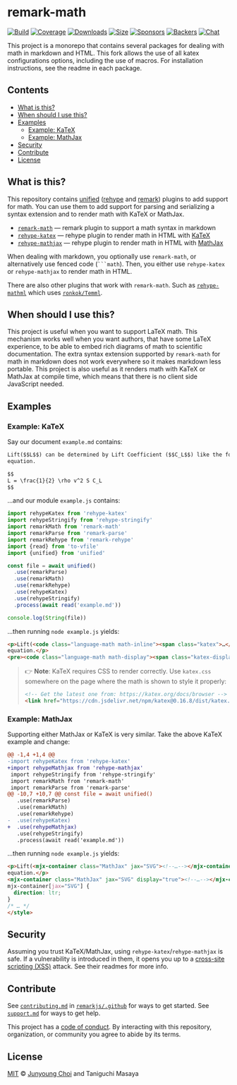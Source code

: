 # remark-math

[![Build][build-badge]][build]
[![Coverage][coverage-badge]][coverage]
[![Downloads][downloads-badge]][downloads]
[![Size][size-badge]][size]
[![Sponsors][sponsors-badge]][collective]
[![Backers][backers-badge]][collective]
[![Chat][chat-badge]][chat]

This project is a monorepo that contains several packages for dealing with
math in markdown and HTML. This fork allows the use of all katex configurations options, 
including the use of macros. For installation instructions, see the readme in each package.

## Contents

* [What is this?](#what-is-this)
* [When should I use this?](#when-should-i-use-this)
* [Examples](#examples)
  * [Example: KaTeX](#example-katex)
  * [Example: MathJax](#example-mathjax)
* [Security](#security)
* [Contribute](#contribute)
* [License](#license)

## What is this?

This repository contains [unified][] ([rehype][] and [remark][]) plugins to add
support for math.
You can use them to add support for parsing and serializing a syntax extension
and to render math with KaTeX or MathJax.

* [`remark-math`][remark-math]
  — remark plugin to support a math syntax in markdown
* [`rehype-katex`][rehype-katex]
  — rehype plugin to render math in HTML with [KaTeX][]
* [`rehype-mathjax`][rehype-mathjax]
  — rehype plugin to render math in HTML with [MathJax][]

When dealing with markdown, you optionally use `remark-math`, or alternatively
use fenced code (` ```math `).
Then, you either use `rehype-katex` or `rehype-mathjax` to render math in HTML.

There are also other plugins that work with `remark-math`.
Such as [`rehype-mathml`](https://github.com/Daiji256/rehype-mathml)
which uses [`ronkok/Temml`](https://github.com/ronkok/Temml).

## When should I use this?

This project is useful when you want to support LaTeX math.
This mechanism works well when you want authors, that have some LaTeX
experience, to be able to embed rich diagrams of math to scientific
documentation.
The extra syntax extension supported by `remark-math` for math in markdown does
not work everywhere so it makes markdown less portable.
This project is also useful as it renders math with KaTeX or MathJax at compile
time, which means that there is no client side JavaScript needed.

## Examples

### Example: KaTeX

Say our document `example.md` contains:

```markdown
Lift($$L$$) can be determined by Lift Coefficient ($$C_L$$) like the following
equation.

$$
L = \frac{1}{2} \rho v^2 S C_L
$$
```

…and our module `example.js` contains:

```js
import rehypeKatex from 'rehype-katex'
import rehypeStringify from 'rehype-stringify'
import remarkMath from 'remark-math'
import remarkParse from 'remark-parse'
import remarkRehype from 'remark-rehype'
import {read} from 'to-vfile'
import {unified} from 'unified'

const file = await unified()
  .use(remarkParse)
  .use(remarkMath)
  .use(remarkRehype)
  .use(rehypeKatex)
  .use(rehypeStringify)
  .process(await read('example.md'))

console.log(String(file))
```

…then running `node example.js` yields:

```html
<p>Lift(<code class="language-math math-inline"><span class="katex">…</span></code>) like the following
equation.</p>
<pre><code class="language-math math-display"><span class="katex-display"><span class="katex">…</span></span></code></pre>
```

> 👉 **Note**: KaTeX requires CSS to render correctly.
> Use `katex.css` somewhere on the page where the math is shown to style it
> properly:
>
> ```html
> <!-- Get the latest one from: https://katex.org/docs/browser -->
> <link href="https://cdn.jsdelivr.net/npm/katex@0.16.8/dist/katex.min.css" rel="stylesheet">
> ```

### Example: MathJax

Supporting either MathJax or KaTeX is very similar.
Take the above KaTeX example and change:

```diff
@@ -1,4 +1,4 @@
-import rehypeKatex from 'rehype-katex'
+import rehypeMathjax from 'rehype-mathjax'
 import rehypeStringify from 'rehype-stringify'
 import remarkMath from 'remark-math'
 import remarkParse from 'remark-parse'
@@ -10,7 +10,7 @@ const file = await unified()
   .use(remarkParse)
   .use(remarkMath)
   .use(remarkRehype)
-  .use(rehypeKatex)
+  .use(rehypeMathjax)
   .use(rehypeStringify)
   .process(await read('example.md'))
```

…then running `node example.js` yields:

```html
<p>Lift(<mjx-container class="MathJax" jax="SVG"><!--…--></mjx-container>) can be determined by Lift Coefficient (<mjx-container class="MathJax" jax="SVG"><!--…--></mjx-container>) like the following
equation.</p>
<mjx-container class="MathJax" jax="SVG" display="true"><!--…--></mjx-container><style>
mjx-container[jax="SVG"] {
  direction: ltr;
}
/* … */
</style>
```

## Security

Assuming you trust KaTeX/MathJax, using `rehype-katex`/`rehype-mathjax` is
safe.
If a vulnerability is introduced in them, it opens you up to a
[cross-site scripting (XSS)][wiki-xss] attack.
See their readmes for more info.

## Contribute

See [`contributing.md`][contributing] in [`remarkjs/.github`][health] for ways
to get started.
See [`support.md`][support] for ways to get help.

This project has a [code of conduct][coc].
By interacting with this repository, organization, or community you agree to
abide by its terms.

## License

[MIT][license] © [Junyoung Choi][author] and Taniguchi Masaya

<!-- Definitions -->

[author]: https://rokt33r.github.io

[backers-badge]: https://opencollective.com/unified/backers/badge.svg

[build]: https://github.com/remarkjs/remark-math/actions

[build-badge]: https://github.com/remarkjs/remark-math/workflows/main/badge.svg

[chat]: https://github.com/remarkjs/remark/discussions

[chat-badge]: https://img.shields.io/badge/chat-discussions-success.svg

[coc]: https://github.com/remarkjs/.github/blob/HEAD/code-of-conduct.md

[collective]: https://opencollective.com/unified

[contributing]: https://github.com/remarkjs/.github/blob/HEAD/contributing.md

[coverage]: https://codecov.io/github/remarkjs/remark-math

[coverage-badge]: https://img.shields.io/codecov/c/github/remarkjs/remark-math.svg

[downloads]: https://www.npmjs.com/package/remark-math

[downloads-badge]: https://img.shields.io/npm/dm/remark-math.svg

[health]: https://github.com/remarkjs/.github

[katex]: https://github.com/Khan/KaTeX

[license]: license

[mathjax]: https://mathjax.org/

[rehype]: https://github.com/rehypejs/rehype

[rehype-katex]: ./packages/rehype-katex/

[rehype-mathjax]: ./packages/rehype-mathjax/

[remark]: https://github.com/remarkjs/remark

[remark-math]: ./packages/remark-math/

[size]: https://bundlejs.com/?q=remark-math

[size-badge]: https://img.shields.io/bundlejs/size/remark-math

[sponsors-badge]: https://opencollective.com/unified/sponsors/badge.svg

[support]: https://github.com/remarkjs/.github/blob/HEAD/support.md

[unified]: https://github.com/unifiedjs/unified

[wiki-xss]: https://en.wikipedia.org/wiki/Cross-site_scripting
